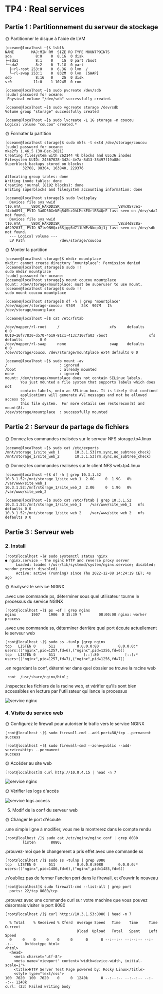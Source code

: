 # TP4 : Real services
## Partie 1 : Partitionnement du serveur de stockage
🌞 Partitionner le disque à l'aide de LVM
```
[oceane@localhost ~]$ lsblk
NAME        MAJ:MIN RM  SIZE RO TYPE MOUNTPOINTS
sda           8:0    0  8.1G  0 disk
├─sda1        8:1    0    1G  0 part /boot
└─sda2        8:2    0  7.1G  0 part
  ├─rl-root 253:0    0  6.3G  0 lvm  /
  └─rl-swap 253:1    0  832M  0 lvm  [SWAP]
sdb           8:16   0    2G  0 disk
sr0          11:0    1 1024M  0 rom
```
```
[oceane@localhost ~]$ sudo pvcreate /dev/sdb
[sudo] password for oceane:
 Physical volume "/dev/sdb" successfully created.
```
```
[oceane@localhost ~]$ sudo vgcreate storage /dev/sdb
Volume group "storage" successfully created
```
```
[oceane@localhost ~]$ sudo lvcreate -L 1G storage -n coucou
Logical volume "coucou" created.*
   ```

   🌞 Formater la partition
```
[oceane@localhost storage]$ sudo mkfs -t ext4 /dev/storage/coucou
[sudo] password for oceane:
mke2fs 1.46.5 (30-Dec-2021)
Creating filesystem with 262144 4k blocks and 65536 inodes
Filesystem UUID: 24567028-342c-4e7a-8d13-38497f19a88d
Superblock backups stored on blocks:
        32768, 98304, 163840, 229376

Allocating group tables: done
Writing inode tables: done
Creating journal (8192 blocks): done
Writing superblocks and filesystem accounting information: done
```
```
[oceane@localhost storage]$ sudo lvdisplay
  Devices file sys_wwid t10.ATA_____VBOX_HARDDISK___________________________VB4c0573e1-f4cbd891_ PVID 3a0D50XeNPq54ShzOhLMckEGrlBB4QeE last seen on /dev/sda2 not found.
  Devices file sys_wwid t10.ATA_____VBOX_HARDDISK___________________________VBcd4d828a-46292037_ PVID N7lw9NHQxi6Sjgg6d711LWPzNkqpOj1j last seen on /dev/sdb not found.
  --- Logical volume ---
  LV Path                /dev/storage/coucou
  ```
  🌞 Monter la partition
``` 
[oceane@localhost storage]$ mkdir mountplace
mkdir: cannot create directory ‘mountplace’: Permission denied
[oceane@localhost storage]$ sudo !!
sudo mkdir mountplace
[sudo] password for oceane:
[oceane@localhost storage]$ mount coucou mountplace
mount: /dev/storage/mountplace: must be superuser to use mount.
[oceane@localhost storage]$ sudo !!
sudo mount coucou mountplace
```
```
[oceane@localhost storage]$ df -h | grep "mountplace"
/dev/mapper/storage-coucou  974M   24K  907M   1% /dev/storage/mountplace
```
```
[oceane@localhost ~]$ cat /etc/fstab

/dev/mapper/rl-root     /                       xfs     defaults        0 0
UUID=16f77830-d570-4519-81c1-413c7107fa03 /boot                   xfs     defaults        0 0
/dev/mapper/rl-swap     none                    swap    defaults        0 0
/dev/storage/coucou /dev/storage/mountplace ext4 defaults 0 0
```
```
[oceane@localhost ~]$ sudo mount -av
/                        : ignored
/boot                    : already mounted
none                     : ignored
mount: /dev/storage/mountplace does not contain SELinux labels.
       You just mounted a file system that supports labels which does not
       contain labels, onto an SELinux box. It is likely that confined
       applications will generate AVC messages and not be allowed access to
       this file system.  For more details see restorecon(8) and mount(8).
/dev/storage/mountplace  : successfully mounted
```
## Partie 2 : Serveur de partage de fichiers

🌞 Donnez les commandes réalisées sur le serveur NFS storage.tp4.linux

```
[oceane@localhost ~]$ sudo cat /etc/exports
/mnt/storage_1/site_web_1       10.3.1.53(rm,sync,no_subtree_check)
/mnt/storage_1/site_web_2       10.3.1.53(rm,sync,no_subtree_check)

```

🌞 Donnez les commandes réalisées sur le client NFS web.tp4.linux
```
[oceane@localhost ~]$ df -h | grep 10.3.1.52
10.3.1.52:/mnt/storage_1/site_web_1  2.0G     0  1.9G   0% /var/www/site_web_1
10.3.1.52:/mnt/storage_1/site_web_2  2.0G     0  1.9G   0% /var/www/site_web_2
```
```
[oceane@localhost ~]$ sudo cat /etc/fstab | grep 10.3.1.52
10.3.1.52:/mnt/storage_1/site_web_1    /var/www/site_web_1   nfs defaults 0 0
10.3.1.52:/mnt/storage_1/site_web_2    /var/www/site_web_2   nfs defaults 0 0
```

 
## Partie 3 : Serveur web

### 2. Install
```
[root@localhost ~]# sudo systemctl status nginx
● nginx.service - The nginx HTTP and reverse proxy server
     Loaded: loaded (/usr/lib/systemd/system/nginx.service; disabled; vendor preset: disabled)
     Active: active (running) since Thu 2022-12-08 14:24:19 CET; 4s ago
```


🌞 Analysez le service NGINX

.avec une commande ps, déterminer sous quel utilisateur tourne le processus du service NGINX
```
[root@localhost ~]$ ps -ef | grep nginx
nginx       1907    1906  0 15:39 ?        00:00:00 nginx: worker process
```

.avec une commande ss, déterminer derrière quel port écoute actuellement le serveur web
```
[root@localhost ~]$ sudo ss -tunlp |grep nginx
tcp   LISTEN 0      511          0.0.0.0:80         0.0.0.0:*    users:(("nginx",pid=1257,fd=6),("nginx",pid=1256,fd=6))
tcp   LISTEN 0      511             [::]:80            [::]:*    users:(("nginx",pid=1257,fd=7),("nginx",pid=1256,fd=7))

````

.en regardant la conf, déterminer dans quel dossier se trouve la racine web
```
 root  /usr/share/nginx/html;
````
.inspectez les fichiers de la racine web, et vérifier qu'ils sont bien accessibles en lecture par l'utilisateur qui lance le processus

![service nginx](image/service_nginx.png)

### 4. Visite du service web

🌞 Configurez le firewall pour autoriser le trafic vers le service NGINX
```
[root@localhost ~]$ sudo firewall-cmd --add-port=80/tcp --permanent
success

[root@localhost ~]$ sudo firewall-cmd --zone=public --add-service=https --permanent
success
```


🌞 Accéder au site web
```
[root@localhost]$ curl http://10.0.4.15 | head -n 7
```
![service nginx](image/site_web.png)

🌞 Vérifier les logs d'accès

![service logs access](image/logs_access.png)


5. Modif de la conf du serveur web

🌞 Changer le port d'écoute

.une simple ligne à modifier, vous me la montrerez dans le compte rendu

```
[root@loalhost /]$ sudo cat /etc/nginx/nginx.conf | grep 8080
        listen       8080;
```
.prouvez-moi que le changement a pris effet avec une commande ss
```
[root@localhost /]$ sudo ss -tulnp | grep 8080
tcp   LISTEN 0      511          0.0.0.0:8080       0.0.0.0:*    users:(("nginx",pid=1486,fd=6),("nginx",pid=1485,fd=6))
```
.n'oubliez pas de fermer l'ancien port dans le firewall, et d'ouvrir le nouveau

```
[root@localhost]$ sudo firewall-cmd --list-all | grep port
  ports: 22/tcp 8080/tcp
```
 
.prouvez avec une commande curl sur votre machine que vous pouvez désormais visiter le port 8080
```
[root@localhost /]$ curl http://10.3.1.53:8080 | head -n 7

  % Total    % Received % Xferd  Average Speed   Time    Time     Time  Current
                                 Dload  Upload   Total   Spent    Left  Speed
  0     0    0     0    0     0      0      0 --:--:-- --:--:-- --:--:--     0<!doctype html>
<html>
  <head>
    <meta charset='utf-8'>
    <meta name='viewport' content='width=device-width, initial-scale=1'>
    <title>HTTP Server Test Page powered by: Rocky Linux</title>
    <style type="text/css">
100  7620  100  7620    0     0  1240k      0 --:--:-- --:--:-- --:--:-- 1240k
curl: (23) Failed writing body
```